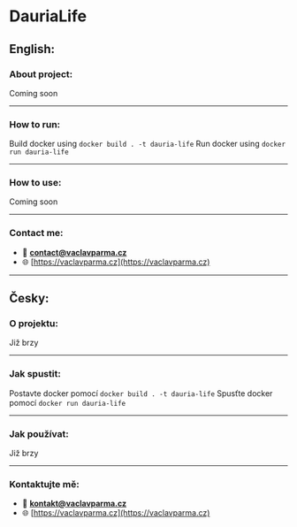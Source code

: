 # DauriaLife


## English:

### About project:

Coming soon

---

### How to run:

Build docker using `docker build . -t dauria-life`
Run docker using `docker run dauria-life`

---

### How to use:

Coming soon

---

### Contact me:

- 📧 **contact@vaclavparma.cz**
- 🌐 [https://vaclavparma.cz](https://vaclavparma.cz)

---

## Česky:

### O projektu:

Již brzy

---

### Jak spustit:

Postavte docker pomocí `docker build . -t dauria-life`
Spusťte docker pomocí `docker run dauria-life`

---

### Jak používat:

Již brzy

---

### Kontaktujte mě:

- 📧 **kontakt@vaclavparma.cz**
- 🌐 [https://vaclavparma.cz](https://vaclavparma.cz)